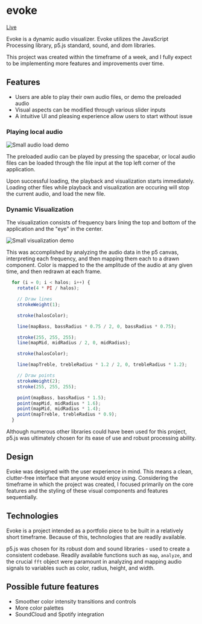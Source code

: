 # evoke

[Live](https://frnklnchng.github.io/evoke/)

Evoke is a dynamic audio visualizer. Evoke utilizes the JavaScript Processing library, p5.js standard, sound, and dom libraries.

This project was created within the timeframe of a week, and I fully expect to be implementing more features and improvements over time.

## Features
  * Users are able to play their own audio files, or demo the preloaded audio
  * Visual aspects can be modified through various slider inputs
  * A intuitive UI and pleasing experience allow users to start without issue
  
### Playing local audio

![Small audio load demo](docs/load.gif)

The preloaded audio can be played by pressing the spacebar, or local audio files can be loaded through the file input at the top left corner of the application.

Upon successful loading, the playback and visualization starts immediately. Loading other files while playback and visualization are occuring will stop the current audio, and load the new file.


### Dynamic Visualization

The visualization consists of frequency bars lining the top and bottom of the application and the "eye" in the center. 

![Small visualization demo](docs/visualization.gif)

This was accomplished by analyzing the audio data in the p5 canvas, interpreting each frequency, and then mapping them each to a drawn component. Color is mapped to the the amplitude of the audio at any given time, and then redrawn at each frame.

```js
  for (i = 0; i < halos; i++) {
    rotate(4 * PI / halos);

    // Draw lines
    strokeWeight(1);

    stroke(halosColor);

    line(mapBass, bassRadius * 0.75 / 2, 0, bassRadius * 0.75);

    stroke(255, 255, 255);
    line(mapMid, midRadius / 2, 0, midRadius);

    stroke(halosColor);

    line(mapTreble, trebleRadius * 1.2 / 2, 0, trebleRadius * 1.2);

    // Draw points
    strokeWeight(2);
    stroke(255, 255, 255);

    point(mapBass, bassRadius * 1.5);
    point(mapMid, midRadius * 1.6);
    point(mapMid, midRadius * 1.4);
    point(mapTreble, trebleRadius * 0.9);
  }
```

Although numerous other libraries could have been used for this project, p5.js was ultimately chosen for its ease of use and robust processing ability.

## Design

Evoke was designed with the user experience in mind. This means a clean, clutter-free interface that anyone would enjoy using. Considering the timeframe in which the project was created, I focused primarily on the core features and the styling of these visual components and features sequentially.

## Technologies

Evoke is a project intended as a portfolio piece to be built in a relatively short timeframe. Because of this, technologies that are readily available.

p5.js was chosen for its robust dom and sound libraries - used to create a consistent codebase. Readily available functions such as `map`, `analyze`, and the crucial `fft` object were paramount in analyzing and mapping audio signals to variables such as color, radius, height, and width.

<!-- ### Additional Resources
  * [Wireframe]() -->

## Possible future features
  * Smoother color intensity transitions and controls
  * More color palettes
  * SoundCloud and Spotify integration